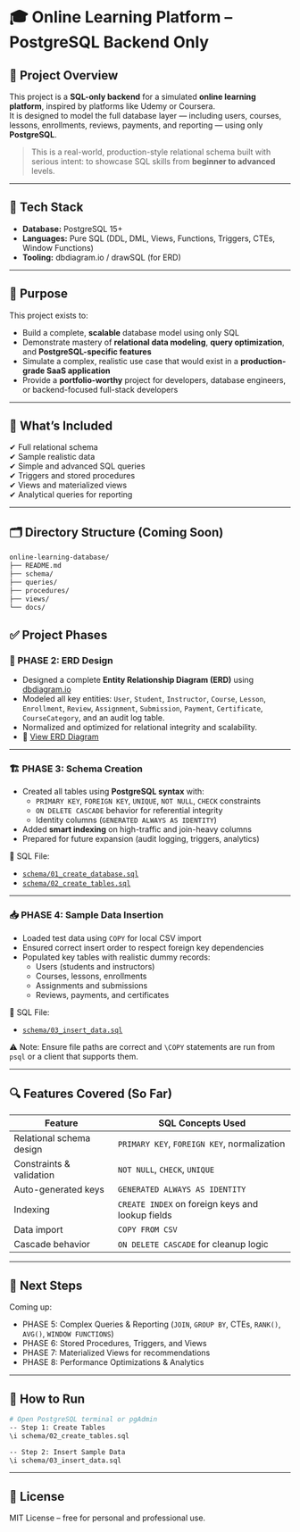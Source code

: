 # 🎓 Online Learning Platform – PostgreSQL Backend Only

## 📘 Project Overview

This project is a **SQL-only backend** for a simulated **online learning platform**, inspired by platforms like Udemy or Coursera.  
It is designed to model the full database layer — including users, courses, lessons, enrollments, reviews, payments, and reporting — using only **PostgreSQL**.

> This is a real-world, production-style relational schema built with serious intent: to showcase SQL skills from **beginner to advanced** levels.

---

## 🧱 Tech Stack

- **Database:** PostgreSQL 15+
- **Languages:** Pure SQL (DDL, DML, Views, Functions, Triggers, CTEs, Window Functions)
- **Tooling:** dbdiagram.io / drawSQL (for ERD)

---

## 🎯 Purpose

This project exists to:

- Build a complete, **scalable** database model using only SQL
- Demonstrate mastery of **relational data modeling**, **query optimization**, and **PostgreSQL-specific features**
- Simulate a complex, realistic use case that would exist in a **production-grade SaaS application**
- Provide a **portfolio-worthy** project for developers, database engineers, or backend-focused full-stack developers

---

## 🧪 What’s Included

✔ Full relational schema  
✔ Sample realistic data  
✔ Simple and advanced SQL queries  
✔ Triggers and stored procedures  
✔ Views and materialized views  
✔ Analytical queries for reporting

---

## 🗂 Directory Structure (Coming Soon)

```bash
online-learning-database/
├── README.md
├── schema/
├── queries/
├── procedures/
├── views/
└── docs/
```

## ✅ Project Phases

### 📐 PHASE 2: ERD Design

- Designed a complete **Entity Relationship Diagram (ERD)** using [dbdiagram.io](https://dbdiagram.io/)
- Modeled all key entities: `User`, `Student`, `Instructor`, `Course`, `Lesson`, `Enrollment`, `Review`, `Assignment`, `Submission`, `Payment`, `Certificate`, `CourseCategory`, and an audit log table.
- Normalized and optimized for relational integrity and scalability.
- 📎 [View ERD Diagram](./docs/ERD.png)

---

### 🏗️ PHASE 3: Schema Creation

- Created all tables using **PostgreSQL syntax** with:
  - `PRIMARY KEY`, `FOREIGN KEY`, `UNIQUE`, `NOT NULL`, `CHECK` constraints
  - `ON DELETE CASCADE` behavior for referential integrity
  - Identity columns (`GENERATED ALWAYS AS IDENTITY`)
- Added **smart indexing** on high-traffic and join-heavy columns
- Prepared for future expansion (audit logging, triggers, analytics)

📁 SQL File:
- [`schema/01_create_database.sql`](./schema/01_create_database.sql)
- [`schema/02_create_tables.sql`](./schema/02_create_tables.sql)

---

### 📥 PHASE 4: Sample Data Insertion

- Loaded test data using `COPY` for local CSV import
- Ensured correct insert order to respect foreign key dependencies
- Populated key tables with realistic dummy records:
  - Users (students and instructors)
  - Courses, lessons, enrollments
  - Assignments and submissions
  - Reviews, payments, and certificates

📁 SQL File:
- [`schema/03_insert_data.sql`](./schema/03_insert_data.sql)

⚠️ Note: Ensure file paths are correct and `\COPY` statements are run from `psql` or a client that supports them.

---

## 🔍 Features Covered (So Far)

| Feature                     | SQL Concepts Used                                      |
|----------------------------|--------------------------------------------------------|
| Relational schema design   | `PRIMARY KEY`, `FOREIGN KEY`, normalization            |
| Constraints & validation   | `NOT NULL`, `CHECK`, `UNIQUE`                         |
| Auto-generated keys        | `GENERATED ALWAYS AS IDENTITY`                        |
| Indexing                   | `CREATE INDEX` on foreign keys and lookup fields       |
| Data import                | `COPY FROM CSV`                                        |
| Cascade behavior           | `ON DELETE CASCADE` for cleanup logic                  |

---

## 🔄 Next Steps

Coming up:
- PHASE 5: Complex Queries & Reporting (`JOIN`, `GROUP BY`, CTEs, `RANK()`, `AVG()`, `WINDOW FUNCTIONS`)
- PHASE 6: Stored Procedures, Triggers, and Views
- PHASE 7: Materialized Views for recommendations
- PHASE 8: Performance Optimizations & Analytics

---

## 🏁 How to Run

```bash
# Open PostgreSQL terminal or pgAdmin
-- Step 1: Create Tables
\i schema/02_create_tables.sql

-- Step 2: Insert Sample Data
\i schema/03_insert_data.sql
```
---
## 🔗 License
MIT License – free for personal and professional use.